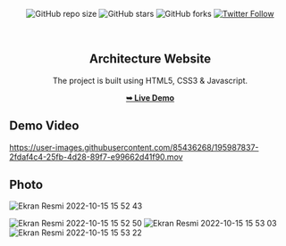<div align="center">
  
  ![GitHub repo size](https://img.shields.io/github/repo-size/tolgaugurlu/Google-Search-Box)
  ![GitHub stars](https://img.shields.io/github/stars/tolgaugurlu/Google-Search-Box)
  ![GitHub forks](https://img.shields.io/github/forks/tolgaugurlu/Google-Search-Box?style=social)
  [![Twitter Follow](https://img.shields.io/twitter/follow/tolgaugurlu?style=social)](https://twitter.com/intent/follow?screen_name=tolgaugurlu)
  
  <br>
  
  <h2 align="center">Architecture Website</h2>

  The project is built using HTML5, CSS3 & Javascript.

  <a href="https://tolgaugurlu.github.io/Google-Search-Box/google-search-box-main"><strong>➥ Live Demo</strong></a>

</div>

## Demo Video

https://user-images.githubusercontent.com/85436268/195987837-2fdaf4c4-25fb-4d28-89f7-e99662d41f90.mov

## Photo


![Ekran Resmi 2022-10-15 15 52 43](https://user-images.githubusercontent.com/85436268/195987887-bc4f2a35-7dc2-4dcc-a82c-015702ebdf4a.png)

![Ekran Resmi 2022-10-15 15 52 50](https://user-images.githubusercontent.com/85436268/195987889-f3a9f828-5873-46ca-9276-0e51b3526a59.png)
![Ekran Resmi 2022-10-15 15 53 03](https://user-images.githubusercontent.com/85436268/195987893-1a2d565c-e656-431b-ad3b-6182fa123047.png)
![Ekran Resmi 2022-10-15 15 53 22](https://user-images.githubusercontent.com/85436268/195987897-bdb73c52-d8a3-46d2-ba84-df533d3de962.png)
